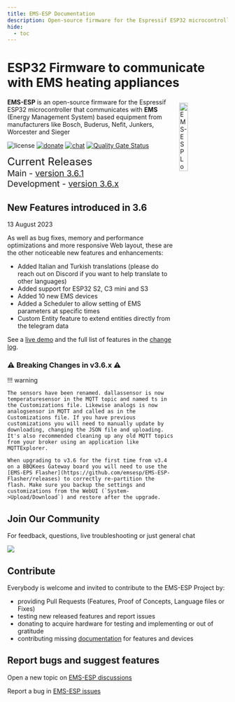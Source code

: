 ```yaml
---
title: EMS-ESP Documentation
description: Open-source firmware for the Espressif ESP32 microcontroller that communicates with EMS (Energy Management System) based equipment from manufacturers like Bosch, Buderus, Nefit, Junkers, Worcester and Sieger.
hide:
  - toc
---
```


# ESP32 Firmware to communicate with EMS heating appliances

<img style="margin: 10px 10px; float:right; width:20%" src="_media/logo/boiler.svg" alt="EMS-ESP Logo"></img>
**EMS-ESP** is an open-source firmware for the Espressif ESP32 microcontroller that communicates with **EMS** (Energy Management System) based equipment from manufacturers like Bosch, Buderus, Nefit, Junkers, Worcester and Sieger

![license](https://img.shields.io/github/license/emsesp/EMS-ESP.svg)
[![donate](https://img.shields.io/badge/donate-PayPal-blue.svg)](https://www.paypal.com/paypalme/prderbyshire/2)
[![chat](https://img.shields.io/discord/816637840644505620.svg?style=flat-square&color=blueviolet)](https://discord.gg/3J3GgnzpyT)
[![Quality Gate Status](https://sonarcloud.io/api/project_badges/measure?project=emsesp_EMS-ESP32&metric=alert_status)](https://sonarcloud.io/summary/new_code?id=emsesp_EMS-ESP32)

<span style="font-size: 1.5rem">Current Releases</span>
<span style="font-size: 1.2rem">
<BR>Main - <a href="https://github.com/emsesp/EMS-ESP32/releases/tag/v3.6.1">version 3.6.1</a>
<BR>Development - <a href="https://github.com/emsesp/EMS-ESP32/releases/tag/latest">version 3.6.x</a>
</span>

## New Features introduced in 3.6

13 August 2023

As well as bug fixes, memory and performance optimizations and more responsive Web layout, these are the other noticeable new features and enhancements:

- Added Italian and Turkish translations (please do reach out on Discord if you want to help translate to other languages)
- Added support for ESP32 S2, C3 mini and S3
- Added 10 new EMS devices
- Added a Scheduler to allow setting of EMS parameters at specific times
- Custom Entity feature to extend entities directly from the telegram data

See a [live demo](https://ems-esp.derbyshire.nl/) and the full list of features in the [change log](Version-Release-History#350-current-development-version).

### :warning: Breaking Changes in v3.6.x :warning:

!!! warning

    The sensors have been renamed. dallassensor is now temperaturesensor in the MQTT topic and named ts in the Customizations file. Likewise analogs is now analogsensor in MQTT and called as in the Customizations file. If you have previous customizations you will need to manually update by downloading, changing the JSON file and uploading. It's also recommended cleaning up any old MQTT topics from your broker using an application like MQTTExplorer.

    When upgrading to v3.6 for the first time from v3.4 on a BBQKees Gateway board you will need to use the [EMS-EPS Flasher](https://github.com/emsesp/EMS-ESP-Flasher/releases) to correctly re-partition the flash. Make sure you backup the settings and customizations from the WebUI (`System->Upload/Download`) and restore after the upgrade.

## Join Our Community

For feedback, questions, live troubleshooting or just general chat

<a href="https://discord.gg/3J3GgnzpyT"><img src="https://discordapp.com/api/guilds/816637840644505620/widget.png?style=banner2"></a>

## Contribute

Everybody is welcome and invited to contribute to the EMS-ESP Project by:

- providing Pull Requests (Features, Proof of Concepts, Language files or Fixes)
- testing new released features and report issues
- donating to acquire hardware for testing and implementing or out of gratitude
- contributing missing [documentation](Contributing.md) for features and devices

## Report bugs and suggest features

Open a new topic on [EMS-ESP discussions](https://github.com/emsesp/EMS-ESP32/discussions)

Report a bug in [EMS-ESP issues](https://github.com/emsesp/EMS-ESP32/issues)
